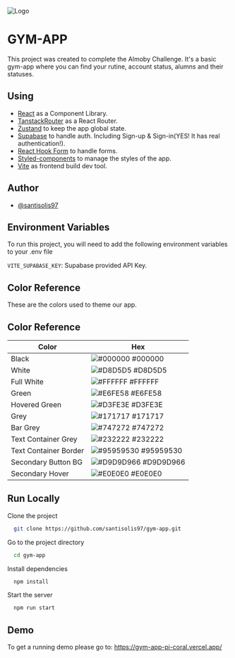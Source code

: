 ![Logo](https://i.ibb.co/wrqYgHX/Vector-1.png)

# GYM-APP

This project was created to complete the Almoby Challenge. It's a basic gym-app where you can find your rutine, account status, alumns and their statuses.

## Using

- [React](https://es.react.dev/) as a Component Library.
- [TanstackRouter](https://tanstack.com/router/latest) as a React Router.
- [Zustand](https://zustand.docs.pmnd.rs/getting-started/introduction) to keep the app global state.
- [Supabase](https://supabase.com/) to handle auth. Including Sign-up & Sign-in(YES! It has real authentication!).
- [React Hook Form](https://www.react-hook-form.com/) to handle forms.
- [Styled-components](https://styled-components.com/) to manage the styles of the app.
- [Vite](https://vite.dev/) as frontend build dev tool.

## Author

- [@santisolis97](https://www.github.com/santisolis97)

## Environment Variables

To run this project, you will need to add the following environment variables to your .env file

`VITE_SUPABASE_KEY`: Supabase provided API Key.

## Color Reference

These are the colors used to theme our app.

## Color Reference

| Color                 | Hex                                                                    |
| --------------------- | ---------------------------------------------------------------------- |
| Black                 | ![#000000](https://placehold.co/15x15/000000/000000.png) #000000       |
| White                 | ![#D8D5D5](https://placehold.co/15x15/D8D5D5/D8D5D5.png) #D8D5D5       |
| Full White            | ![#FFFFFF](https://placehold.co/15x15/FFFFFF/FFFFFF.png) #FFFFFF       |
| Green                 | ![#E6FE58](https://placehold.co/15x15/E6FE58/E6FE58.png) #E6FE58       |
| Hovered Green         | ![#D3FE3E](https://placehold.co/15x15/D3FE3E/D3FE3E.png) #D3FE3E       |
| Grey                  | ![#171717](https://placehold.co/15x15/171717/171717.png) #171717       |
| Bar Grey              | ![#747272](https://placehold.co/15x15/747272/747272.png) #747272       |
| Text Container Grey   | ![#232222](https://placehold.co/15x15/232222/232222.png) #232222       |
| Text Container Border | ![#95959530](https://placehold.co/15x15/95959530/95959530.png) #95959530 |
| Secondary Button BG   | ![#D9D9D966](https://placehold.co/15x15/D9D9D966/D9D9D966.png) #D9D9D966 |
| Secondary Hover       | ![#E0E0E0](https://placehold.co/15x15/E0E0E0/E0E0E0.png) #E0E0E0       |

## Run Locally

Clone the project

```bash
  git clone https://github.com/santisolis97/gym-app.git
```

Go to the project directory

```bash
  cd gym-app
```

Install dependencies

```bash
  npm install
```

Start the server

```bash
  npm run start
```

## Demo

To get a running demo please go to: https://gym-app-pi-coral.vercel.app/